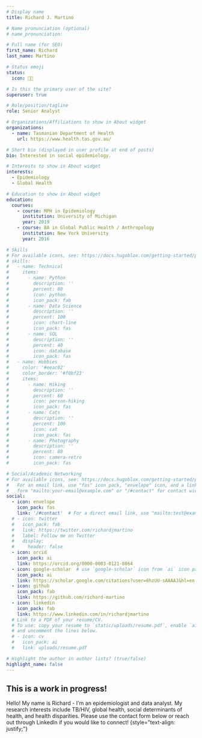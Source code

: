 ```yaml
---
# Display name
title: Richard J. Martino

# Name pronunciation (optional)
# name_pronunciation:

# Full name (for SEO)
first_name: Richard
last_name: Martino

# Status emoji
status:
  icon: 👨‍💻

# Is this the primary user of the site?
superuser: true

# Role/position/tagline
role: Senior Analyst

# Organizations/Affiliations to show in About widget
organizations:
  - name: Tasmanian Department of Health
    url: https://www.health.tas.gov.au/

# Short bio (displayed in user profile at end of posts)
bio: Interested in social epidemiology.

# Interests to show in About widget
interests:
  - Epidemiology
  - Global Health

# Education to show in About widget
education:
  courses:
    - course: MPH in Epidemiology
      institution: University of Michigan
      year: 2019
    - course: BA in Global Public Health / Anthropology
      institution: New York University
      year: 2016

# Skills
# For available icons, see: https://docs.hugoblox.com/getting-started/page-builder/#icons
# skills:
#   - name: Technical
#     items:
#       - name: Python
#         description: ''
#         percent: 80
#         icon: python
#         icon_pack: fab
#       - name: Data Science
#         description: ''
#         percent: 100
#         icon: chart-line
#         icon_pack: fas
#       - name: SQL
#         description: ''
#         percent: 40
#         icon: database
#         icon_pack: fas
#   - name: Hobbies
#     color: '#eeac02'
#     color_border: '#f0bf23'
#     items:
#       - name: Hiking
#         description: ''
#         percent: 60
#         icon: person-hiking
#         icon_pack: fas
#       - name: Cats
#         description: ''
#         percent: 100
#         icon: cat
#         icon_pack: fas
#       - name: Photography
#         description: ''
#         percent: 80
#         icon: camera-retro
#         icon_pack: fas

# Social/Academic Networking
# For available icons, see: https://docs.hugoblox.com/getting-started/page-builder/#icons
#   For an email link, use "fas" icon pack, "envelope" icon, and a link in the
#   form "mailto:your-email@example.com" or "/#contact" for contact widget.
social:
  - icon: envelope
    icon_pack: fas
    link: '/#contact'  # For a direct email link, use "mailto:test@example.org".
  # - icon: twitter
  #   icon_pack: fab
  #   link: https://twitter.com/richardjmartino
  #   label: Follow me on Twitter
  #   display:
  #     header: false
  - icon: orcid
    icon_pack: ai
    link: https://orcid.org/0000-0003-0121-8864
  - icon: google-scholar  # use `google-scholar` icon from `ai` icon pack or  icon: graduation-cap icon_pack: fas
    icon_pack: ai
    link: https://scholar.google.com/citations?user=6hzUU-sAAAAJ&hl=en
  - icon: github
    icon_pack: fab
    link: https://github.com/richard-martino
  - icon: linkedin
    icon_pack: fab
    link: https://www.linkedin.com/in/richardjmartino
  # Link to a PDF of your resume/CV.
  # To use: copy your resume to `static/uploads/resume.pdf`, enable `ai` icons in `params.yaml`,
  # and uncomment the lines below.
  # - icon: cv
  #   icon_pack: ai
  #   link: uploads/resume.pdf

# Highlight the author in author lists? (true/false)
highlight_name: false
---
```

## This is a work in progress!

Hello! My name is Richard - I'm an epidemiologist and data analyst. My research interests include TB/HIV, global health, social determinants of health, and health disparities.
Please use the contact form below or reach out through LinkedIn if you would like to connect!
{style="text-align: justify;"}
